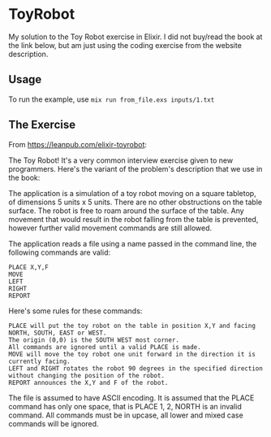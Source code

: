 # ToyRobot

My solution to the Toy Robot exercise in Elixir. I did not buy/read the book at the link below, but am just using the coding exercise from the website description.

## Usage

To run the example, use `mix run from_file.exs inputs/1.txt`

## The Exercise

From https://leanpub.com/elixir-toyrobot:

The Toy Robot! It's a very common interview exercise given to new programmers. Here's the variant of the problem's description that we use in the book:

The application is a simulation of a toy robot moving on a square tabletop, of dimensions 5 units x 5 units. There are no other obstructions on the table surface. The robot is free to roam around the surface of the table. Any movement that would result in the robot falling from the table is prevented, however further valid movement commands are still allowed.

The application reads a file using a name passed in the command line, the following commands are valid:

    PLACE X,Y,F
    MOVE
    LEFT
    RIGHT
    REPORT

Here's some rules for these commands:

    PLACE will put the toy robot on the table in position X,Y and facing NORTH, SOUTH, EAST or WEST.
    The origin (0,0) is the SOUTH WEST most corner.
    All commands are ignored until a valid PLACE is made.
    MOVE will move the toy robot one unit forward in the direction it is currently facing.
    LEFT and RIGHT rotates the robot 90 degrees in the specified direction without changing the position of the robot.
    REPORT announces the X,Y and F of the robot.

The file is assumed to have ASCII encoding. It is assumed that the PLACE command has only one space, that is PLACE 1, 2, NORTH is an invalid command. All commands must be in upcase, all lower and mixed case commands will be ignored.